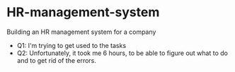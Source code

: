 # HR-management-system
Building an HR management system for a company

- Q1: I'm trying to get used to the tasks
- Q2: Unfortunately, it took me 6 hours, to be able to figure out what to do and to get rid of the errors.